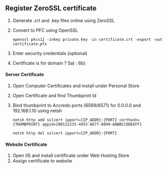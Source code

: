 ## Register ZeroSSL certificate
1. Generate .crt and .key files online using ZeroSSL
2. Convert to PFC using OpenSSL

    `openssl pkcs12 -inkey private.key -in certificate.crt -export -out certificate.pfx`

3. Enter security credentials (optional)
4. Certificate is for domain ? 5a) : 6b)


#### Server Certificate 
1. Open Computer Certificates and install under Personal Store
2. Open Certificate and find Thumbprint Id
3. Bind thumbprint to Accredo ports (6569/6571) for 0.0.0.0 and 192.168.1.10 using netsh

    `netsh http add sslcert ipport={IP_ADDR}:{PORT} certhash={THUMBPRINT} appid={00112233-4455-6677-8899-AABBCCDDEEFF}`

    `netsh http del sslcert ipport={IP_ADDR}:{PORT}`

#### Website Certificate
1. Open IIS and install certificate under Web Hosting Store
2. Assign certificate to website
